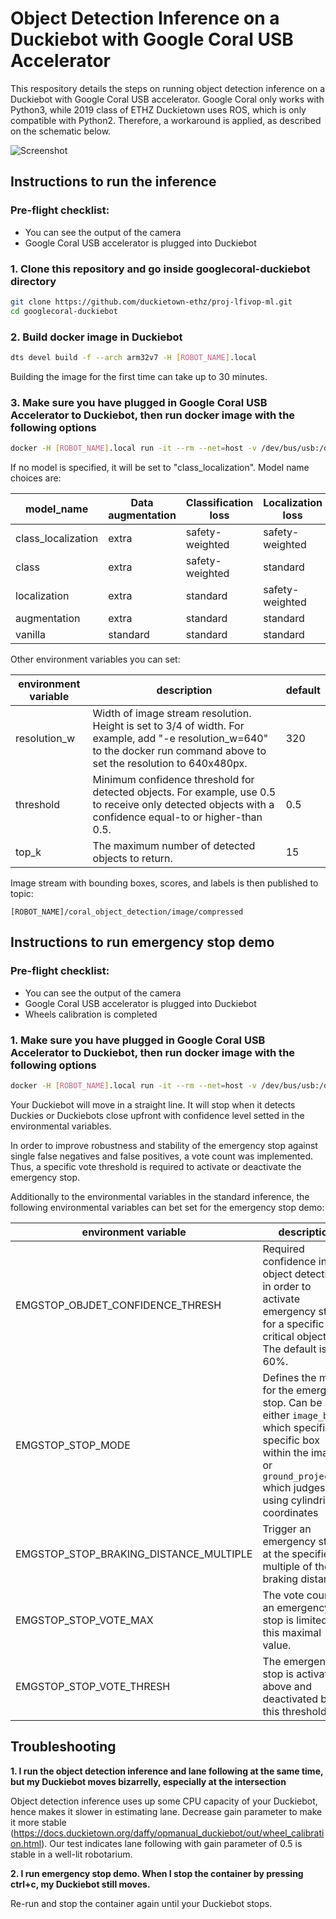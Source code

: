# Object Detection Inference on a Duckiebot with Google Coral USB Accelerator

This respository details the steps on running object detection inference on a Duckiebot with Google Coral USB accelerator. Google Coral only works with Python3, while 2019 class of ETHZ Duckietown uses ROS, which is only compatible with Python2. Therefore, a workaround is applied, as described on the schematic below.

![Screenshot](https://github.com/duckietown-ethz/proj-lfivop-ml/wiki/images/googlecoral-duckiebot-schematic.png)

## Instructions to run the inference

### Pre-flight checklist:
* You can see the output of the camera
* Google Coral USB accelerator is plugged into Duckiebot

### 1. Clone this repository and go inside googlecoral-duckiebot directory
```bash
git clone https://github.com/duckietown-ethz/proj-lfivop-ml.git
cd googlecoral-duckiebot
```

### 2. Build docker image in Duckiebot
```bash
dts devel build -f --arch arm32v7 -H [ROBOT_NAME].local 
```
Building the image for the first time can take up to 30 minutes.

### 3. Make sure you have plugged in Google Coral USB Accelerator to Duckiebot, then run docker image with the following options
 
```bash
docker -H [ROBOT_NAME].local run -it --rm --net=host -v /dev/bus/usb:/dev/bus/usb -e model_name=MODEL_NAME --privileged duckietown/proj-lfivop-ml:master-arm32v7
```
If no model is specified, it will be set to "class_localization". Model name choices are:

| model_name  | Data augmentation | Classification loss | Localization loss
| ------------- | ------------- |  ------------- |  ------------- |
| class_localization  | extra  | safety-weighted | safety-weighted |
| class  |  extra  | safety-weighted | standard |
| localization  |  extra  | standard | safety-weighted |
| augmentation  | extra  | standard | standard |
| vanilla  | standard  | standard | standard |

Other environment variables you can set:

| environment variable  | description | default | 
| ------------- | ------------- |  ------------- | 
| resolution_w | Width of image stream resolution. Height is set to 3/4 of width. For example, add "-e resolution_w=640"  to the docker run command above to set the resolution to 640x480px. | 320 |
| threshold | Minimum confidence threshold for detected objects. For example, use 0.5 to receive only detected objects with a confidence equal-to or higher-than 0.5. | 0.5 |
| top_k | The maximum number of detected objects to return. | 15 |

Image stream with bounding boxes, scores, and labels is then published to topic:  
```
[ROBOT_NAME]/coral_object_detection/image/compressed
```
## Instructions to run emergency stop demo

### Pre-flight checklist:
* You can see the output of the camera
* Google Coral USB accelerator is plugged into Duckiebot
* Wheels calibration is completed

### 1. Make sure you have plugged in Google Coral USB Accelerator to Duckiebot, then run docker image with the following options

```bash
docker -H [ROBOT_NAME].local run -it --rm --net=host -v /dev/bus/usb:/dev/bus/usb -v /data:/data -e model_name=MODEL_NAME --privileged duckietown/proj-lfivop-ml:master-arm32v7 bash -c packages/launch_emergencystop_demo/emergencystop_demo.sh
```
Your Duckiebot will move in a straight line. It will stop when it detects Duckies or Duckiebots close upfront with confidence level setted in the environmental variables.

In order to improve robustness and stability of the emergency stop against single false negatives and false positives, 
a vote count was implemented. Thus, a specific vote threshold is required to activate or deactivate the emergency stop.

Additionally to the environmental variables in the standard inference, the following environmental variables can bet set
for the emergency stop demo:

| environment variable  | description | default | 
| ------------- | ------------- |  ------------- | 
| EMGSTOP_OBJDET_CONFIDENCE_THRESH | Required confidence in object detection, in order to activate emergency stop for a specific critical object. The default is 60%. | 0.6 |
| EMGSTOP_STOP_MODE | Defines the mode for the emergency stop. Can be either `image_box`, which specifies a specific box within the image or `ground_projection` which judges using cylindrical coordinates | image_box |
| EMGSTOP_STOP_BRAKING_DISTANCE_MULTIPLE | Trigger an emergency stop at the specified multiple of the braking distance | 3 |
| EMGSTOP_STOP_VOTE_MAX | The vote count for an emergency stop is limited at this maximal value. | 30 |
| EMGSTOP_STOP_VOTE_THRESH | The emergency stop is activated above and deactivated below this threshold. | 10 |

## Troubleshooting
**1. I run the object detection inference and lane following at the same time, but my Duckiebot moves bizarrelly, especially at the intersection**

Object detection inference uses up some CPU capacity of your Duckiebot, hence makes it slower in estimating lane. Decrease gain parameter to make it more stable (https://docs.duckietown.org/daffy/opmanual_duckiebot/out/wheel_calibration.html). Our test indicates lane following with gain parameter of 0.5 is stable in a well-lit robotarium. 

**2. I run emergency stop demo. When I stop the container by pressing ctrl+c, my Duckiebot still moves.**

Re-run and stop the container again until your Duckiebot stops.
